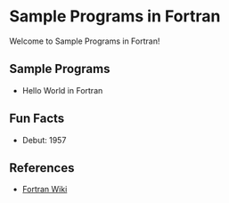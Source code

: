 # Sample Programs in Fortran

Welcome to Sample Programs in Fortran!

## Sample Programs

- Hello World in Fortran

## Fun Facts

- Debut: 1957

## References

- [Fortran Wiki](https://en.wikipedia.org/wiki/Fortran)
